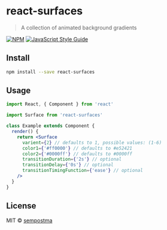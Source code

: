 # react-surfaces

> A collection of animated background gradients

[![NPM](https://img.shields.io/npm/v/react-surfaces.svg)](https://www.npmjs.com/package/react-surfaces) [![JavaScript Style Guide](https://img.shields.io/badge/code_style-standard-brightgreen.svg)](https://standardjs.com)

## Install

```bash
npm install --save react-surfaces
```

## Usage

```jsx
import React, { Component } from 'react'

import Surface from 'react-surfaces'

class Example extends Component {
  render() {
    return <Surface 
      varient={2} // defaults to 1, possible values: (1-6)
      color1={'#ff0000'} // defaults to #e52421
      color2={'#0000ff'} // defaults to #0000ff
      transitionDuration={'2s'} // optional
      transitionDelay={'0s'} // optional
      transitionTimingFunction={'ease'} // optional
    />
  }
}
```

## License

MIT © [sempostma](https://github.com/sempostma)
